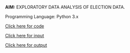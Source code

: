 **AIM:** EXPLORATORY DATA ANALYSIS OF ELECTION DATA.

Programming Language: Python 3.x

[Click here for code](https://github.com/ktyagi12/Projects/tree/master/Exploratory_Data_Analysis/code)

[Click here for input](https://github.com/ktyagi12/Projects/tree/master/Exploratory_Data_Analysis/input)

[Click here for output](https://github.com/ktyagi12/Projects/tree/master/Exploratory_Data_Analysis/output)
